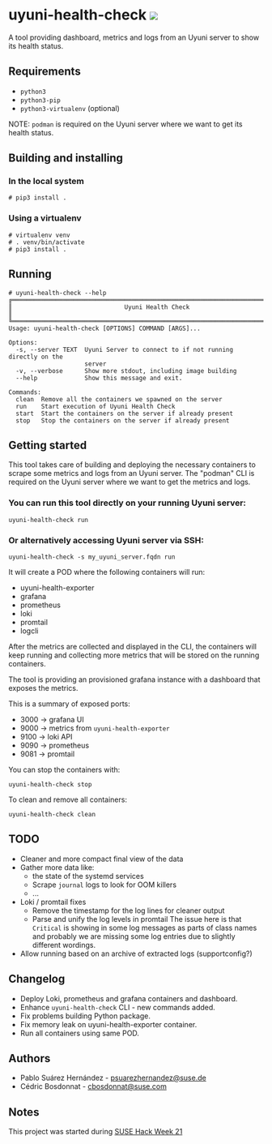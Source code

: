 # uyuni-health-check <img src="https://img.shields.io/badge/EXPERIMENTAL-WIP-red" />

A tool providing dashboard, metrics and logs from an Uyuni server to show its health status.

## Requirements

* `python3`
* `python3-pip`
* `python3-virtualenv` (optional)

NOTE: `podman` is required on the Uyuni server where we want to get its health status.

## Building and installing

### In the local system

    # pip3 install .

### Using a virtualenv

    # virtualenv venv
    # . venv/bin/activate
    # pip3 install .

##  Running

    # uyuni-health-check --help
    ╔═════════════════════════════════════════════════════════════════════════════════╗
    ║                               Uyuni Health Check                                ║
    ╚═════════════════════════════════════════════════════════════════════════════════╝
    Usage: uyuni-health-check [OPTIONS] COMMAND [ARGS]...
    
    Options:
      -s, --server TEXT  Uyuni Server to connect to if not running directly on the
                         server
      -v, --verbose      Show more stdout, including image building
      --help             Show this message and exit.
    
    Commands:
      clean  Remove all the containers we spawned on the server
      run    Start execution of Uyuni Health Check
      start  Start the containers on the server if already present
      stop   Stop the containers on the server if already present

## Getting started

This tool takes care of building and deploying the necessary containers to scrape some metrics and logs from an Uyuni server. The "podman" CLI is required on the Uyuni server where we want to get the metrics and logs.

### You can run this tool directly on your running Uyuni server:

    uyuni-health-check run

### Or alternatively accessing Uyuni server via SSH:

    uyuni-health-check -s my_uyuni_server.fqdn run

It will create a POD where the following containers will run:

- uyuni-health-exporter
- grafana
- prometheus
- loki
- promtail
- logcli

After the metrics are collected and displayed in the CLI, the containers will keep running and collecting more metrics that will be stored on the running containers.

The tool is providing an provisioned grafana instance with a dashboard that exposes the metrics.

This is a summary of exposed ports:

- 3000 -> grafana UI
- 9000 -> metrics from `uyuni-health-exporter`
- 9100 -> loki API
- 9090 -> prometheus
- 9081 -> promtail

You can stop the containers with:

    uyuni-health-check stop

To clean and remove all containers:

    uyuni-health-check clean

## TODO

* Cleaner and more compact final view of the data
* Gather more data like:
  * the state of the systemd services
  * Scrape `journal` logs to look for OOM killers
  * ...
* Loki / promtail fixes
  * Remove the timestamp for the log lines for cleaner output
  * Parse and unify the log levels in promtail
    The issue here is that `Critical` is showing in some log messages as parts of class names and probably we are missing some log entries due to slightly different wordings.
* Allow running based on an archive of extracted logs (supportconfig?)

## Changelog

* Deploy Loki, prometheus and grafana containers and dashboard.
* Enhance `uyuni-health-check` CLI - new commands added.
* Fix problems building Python package.
* Fix memory leak on uyuni-health-exporter container.
* Run all containers using same POD.

## Authors

- Pablo Suárez Hernández - <psuarezhernandez@suse.de>
- Cédric Bosdonnat - <cbosdonnat@suse.com>

## Notes

This project was started during [SUSE Hack Week 21](https://hackweek.opensuse.org/21/projects/create-tool-to-analyze-supportconfig-to-spot-common-suse-manager-issues)
